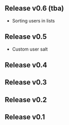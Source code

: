 ## Release v0.6 (tba)

* Sorting users in lists

## Release v0.5

* Custom user salt

## Release v0.4

## Release v0.3

## Release v0.2

## Release v0.1